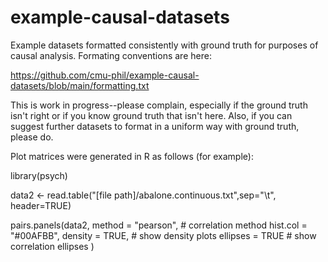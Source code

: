 # example-causal-datasets
Example datasets formatted consistently with ground truth for purposes of causal analysis.
Formating conventions are here:

https://github.com/cmu-phil/example-causal-datasets/blob/main/formatting.txt

This is work in progress--please complain, especially if the ground truth isn't right or if 
you know ground truth that isn't here. Also, if you can suggest further datasets to 
format in a uniform way with ground truth, please do.

Plot matrices were generated in R as follows (for example):

library(psych)

data2 <- read.table("[file path]/abalone.continuous.txt",sep="\t", header=TRUE)

pairs.panels(data2,
method = "pearson", # correlation method
hist.col = "#00AFBB",
density = TRUE,  # show density plots
ellipses = TRUE # show correlation ellipses
)
